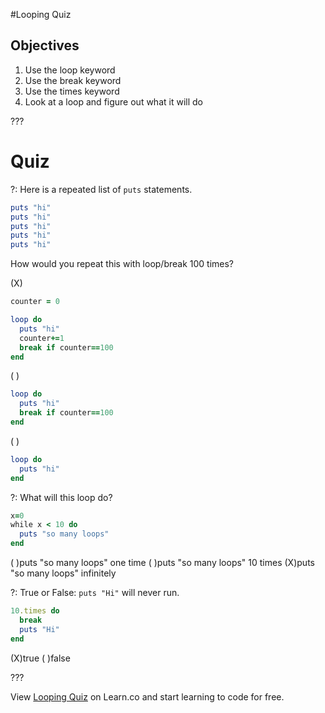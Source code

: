 #Looping Quiz

## Objectives

1. Use the loop keyword
2. Use the break keyword 
3. Use the times keyword
4. Look at a loop and figure out what it will do

???

# Quiz

?: Here is a repeated list of `puts` statements. 

```ruby
puts "hi"
puts "hi"
puts "hi"
puts "hi"
puts "hi"
```

How would you repeat this with loop/break 100 times?

(X)
```ruby
counter = 0

loop do
  puts "hi"
  counter+=1
  break if counter==100
end
``` 
( )
```ruby
loop do
  puts "hi"
  break if counter==100
end
```  
( )
```ruby
loop do
  puts "hi"
end
```  

?: What will this loop do?

```ruby
x=0
while x < 10 do
  puts "so many loops"
end
```

( )puts "so many loops" one time ( )puts "so many loops" 10 times (X)puts "so many loops" infinitely

?: True or False: `puts "Hi"` will never run.

```ruby
10.times do
  break
  puts "Hi"
end
```

(X)true ( )false

???



<p data-visibility='hidden'>View <a href='https://learn.co/lessons/looping-quiz' title='Looping Quiz'>Looping Quiz</a> on Learn.co and start learning to code for free.</p>
